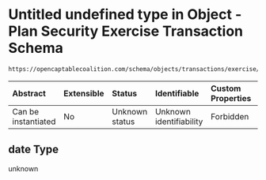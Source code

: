 # Untitled undefined type in Object - Plan Security Exercise Transaction Schema

```txt
https://opencaptablecoalition.com/schema/objects/transactions/exercise/plan_security_exercise#/properties/date
```



| Abstract            | Extensible | Status         | Identifiable            | Custom Properties | Additional Properties | Access Restrictions | Defined In                                                                                                                              |
| :------------------ | :--------- | :------------- | :---------------------- | :---------------- | :-------------------- | :------------------ | :-------------------------------------------------------------------------------------------------------------------------------------- |
| Can be instantiated | No         | Unknown status | Unknown identifiability | Forbidden         | Allowed               | none                | [PlanSecurityExercise.schema.json*](../../schema/objects/transactions/exercise/PlanSecurityExercise.schema.json "open original schema") |

## date Type

unknown

